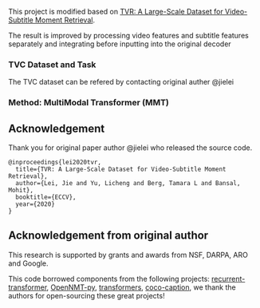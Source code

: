 This project is modified based on [TVR: A Large-Scale Dataset for Video-Subtitle Moment Retrieval](https://arxiv.org/abs/2001.09099).

The result is improved by processing video features and subtitle features separately and integrating before inputting into the original decoder 

### TVC Dataset and Task

The TVC dataset can be refered by contacting original auther @jielei

### Method: MultiModal Transformer (MMT)

## Acknowledgement

Thank you for original paper author @jielei who released the source code.

```
@inproceedings{lei2020tvr,
  title={TVR: A Large-Scale Dataset for Video-Subtitle Moment Retrieval},
  author={Lei, Jie and Yu, Licheng and Berg, Tamara L and Bansal, Mohit},
  booktitle={ECCV},
  year={2020}
}
```

## Acknowledgement from original author
This research is supported by grants and awards from NSF, DARPA, ARO and Google.

This code borrowed components from the following projects: 
[recurrent-transformer](https://github.com/jayleicn/recurrent-transformer),
[OpenNMT-py](https://github.com/OpenNMT/OpenNMT-py), 
[transformers](https://github.com/huggingface/transformers),
[coco-caption](https://github.com/tylin/coco-caption),
we thank the authors for open-sourcing these great projects! 


